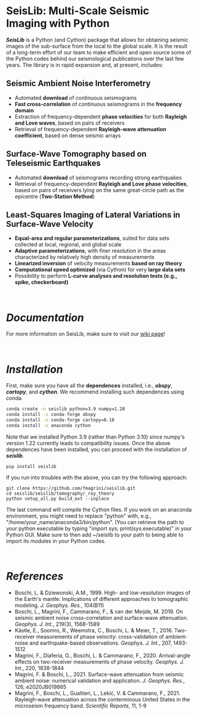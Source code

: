 # **SeisLib: Multi-Scale Seismic Imaging with Python**

***SeisLib*** is a Python (and Cython) package that allows for obtaining seismic images of the sub-surface from the local to the global scale. It is the result of a long-term effort of our team to make efficient and open source some of the Python codes behind our seismological publications over the last few years. The library is in rapid expansion and, at present, includes:


## **Seismic Ambient Noise Interferometry**
*  Automated **download** of continuous seismograms
* **Fast cross-correlation** of continuous seismograms in the **frequency domain**
* Extraction of frequency-dependent **phase velocities** for both **Rayleigh and Love waves**, based on pairs of receivers
* Retrieval of frequency-dependent **Rayleigh-wave attenuation coefficient**, based on dense seismic arrays

## **Surface-Wave Tomography based on Teleseismic Earthquakes**
* Automated **download** of seismograms recording strong earthquakes
* Retrieval of frequency-dependent **Rayleigh and Love phase velocities**, based on pairs of receivers lying on the same great-circle path as the epicentre (**Two-Station Method**)

## **Least-Squares Imaging of Lateral Variations in Surface-Wave Velocity**
* **Equal-area and regular parameterizations**, suited for data sets collected at local, regional, and global scale
* **Adaptive parameterizations**, with finer resolution in the areas characterized by relatively high density of measurements
* **Linearized inversion** of velocity measurements **based on ray theory**
* **Computational speed optimized** (via Cython) for very **large data sets**
* Possibility to perform **L-curve analyses and resolution tests (e.g., spike, checkerboard)**

<p>&nbsp;</p>

# ***Documentation***

For more information on SeisLib, make sure to visit our [wiki page](https://seislib.readthedocs.io/en/latest/)!

<p>&nbsp;</p>

# ***Installation***

First, make sure you have all the **dependences** installed, i.e., ***obspy***, ***cartopy***, and ***cython***. We recommend installing such dependences using conda.

```bash
conda create -n seislib python=3.9 numpy=1.20
conda install -c conda-forge obspy
conda install -c conda-forge cartopy=0.18
conda install -c anaconda cython
```


Note that we installed Python 3.9 (rather than Python 3.10) since numpy's version 1.22 currently leads to compatibility issues. Once the above dependences have been installed, you can proceed with the installation of ***seislib***. 

```
pip install seislib
```

If you run into troubles with the above, you can try the following approach:
```
git clone https://github.com/fmagrini/seislib.git
cd seislib/seislib/tomography/_ray_theory
python setup_all.py build_ext --inplace
```
The last command will compile the Cython files. If you work on an anaconda environment, you might need to replace "python" with, e.g., "/home/your_name/anaconda3/bin/python". (You can retrieve the path to your python executable by typing "import sys; print(sys.executable)" in your Python GUI. Make sure to then add ~/seislib to your path to being able to import its modules in your Python codes.


<p>&nbsp;</p>

# ***References***
- Boschi, L. & Dziewonski, A.M., 1999. High- and low-resolution images of the Earth's mantle: Implications of different approaches to tomographic modeling. *J. Geophys. Res.*, 104(B11)
- Boschi, L., Magrini, F., Cammarano, F., & van der Meijde, M. 2019. On seismic ambient noise cross-correlation and surface-wave attenuation. *Geophys. J. Int.*, 219(3), 1568-1589
- Kästle, E., Soomro, R., Weemstra, C., Boschi, L. & Meier, T., 2016. Two-receiver measurements of phase velocity: cross-validation of ambient-noise and earthquake-based observations. *Geophys. J. Int.*, 207, 1493-1512
- Magrini, F., Diaferia, G., Boschi, L. & Cammarano, F., 2020. Arrival-angle effects on two-receiver measurements of phase velocity. *Geophys. J. Int.*, 220, 1838-1844
- Magrini, F. & Boschi, L., 2021. Surface-wave attenuation from seismic ambient noise: numerical validation and application. *J. Geophys. Res.*, 126, e2020JB019865
- Magrini, F., Boschi, L., Gualtieri, L., Lekić, V. & Cammarano, F., 2021. Rayleigh‑wave attenuation across the conterminous United States in the microseism frequency band. *Scientific Reports*, 11, 1-9

